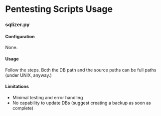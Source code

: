# Pentesting Scripts Usage

### sqlizer.py
#### Configuration
None.

#### Usage
Follow the steps. Both the DB path and the source paths can be full paths (under UNIX, anyway.)

#### Limitations
- Minimal testing and error handling
- No capability to update DBs (suggest creating a backup as soon as complete)